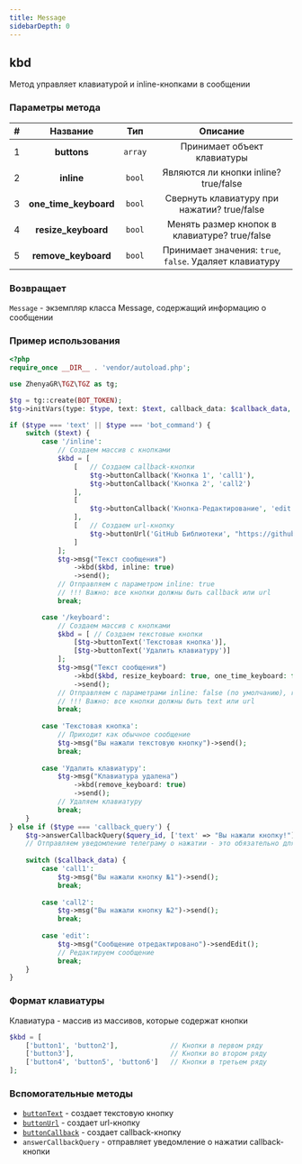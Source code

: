 ```yaml
---
title: Message
sidebarDepth: 0
---
```


## kbd
Метод управляет клавиатурой и inline-кнопками в сообщении
### Параметры метода
| # |         Название         |   Тип    |                        Описание                         |
|:-:|:------------------------:|:--------:|:-------------------------------------------------------:|
| 1 |       **buttons**        | `array`  |               Принимает объект клавиатуры               |
| 2 |        **inline**        |  `bool`  |          Являются ли кнопки inline? true/false          |
| 3 |  **one_time_keyboard**   |  `bool`  |       Свернуть клавиатуру при нажатии? true/false       |
| 4 |   **resize_keyboard**    |  `bool`  |      Менять размер кнопок в клавиатуре? true/false      |
| 5 |   **remove_keyboard**    |  `bool`  | Принимает значения: `true`, `false`. Удаляет клавиатуру |
### Возвращает
`Message` - экземпляр класса Message, содержащий информацию о сообщении
### Пример использования

```php
<?php    
require_once __DIR__ . 'vendor/autoload.php'; 

use ZhenyaGR\TGZ\TGZ as tg; 

$tg = tg::create(BOT_TOKEN);
$tg->initVars(type: $type, text: $text, callback_data: $callback_data, query_id: $query_id);

if ($type === 'text' || $type === 'bot_command') {
    switch ($text) {
        case '/inline':
            // Создаем массив с кнопками
            $kbd = [
                [   // Создаем callback-кнопки
                    $tg->buttonCallback('Кнопка 1', 'call1'),
                    $tg->buttonCallback('Кнопка 2', 'call2')
                ],
                [
                    $tg->buttonCallback('Кнопка-Редактирование', 'edit')
                ],
                [   // Создаем url-кнопку
                    $tg->buttonUrl('GitHub Библиотеки', "https://github.com/ZhenyaGR/TGZ")
                ]
            ];
            $tg->msg("Текст сообщения")
                ->kbd($kbd, inline: true)
                ->send();
            // Отправляем с параметром inline: true
            // !!! Важно: все кнопки должны быть callback или url
            break;

        case '/keyboard':
            // Создаем массив с кнопками
            $kbd = [ // Создаем текстовые кнопки
                [$tg->buttonText('Текстовая кнопка')],
                [$tg->buttonText('Удалить клавиатуру')]
            ];
            $tg->msg("Текст сообщения")
                ->kbd($kbd, resize_keyboard: true, one_time_keyboard: false)
                ->send();
            // Отправляем с параметрами inline: false (по умолчанию), resize_keyboard: true, one_time_keyboard: false
            // !!! Важно: все кнопки должны быть text или url
            break;
            
        case 'Текстовая кнопка':
            // Приходит как обычное сообщение
            $tg->msg("Вы нажали текстовую кнопку")->send();        
            break;
            
        case 'Удалить клавиатуру':
            $tg->msg("Клавиатура удалена")
                ->kbd(remove_keyboard: true)
                ->send();
            // Удаляем клавиатуру
            break;
    }
} else if ($type === 'callback_query') {
    $tg->answerCallbackQuery($query_id, ['text' => "Вы нажали кнопку!"]);    
    // Отправляем уведомление телеграму о нажатии - это обязательно для callback-запросов
    
    switch ($callback_data) {
        case 'call1':
            $tg->msg("Вы нажали кнопку №1")->send();
            break;
            
        case 'call2':
            $tg->msg("Вы нажали кнопку №2")->send();
            break;
        
        case 'edit':
            $tg->msg("Сообщение отредактировано")->sendEdit();
            // Редактируем сообщение
            break;
    }
}
```

### Формат клавиатуры

Клавиатура - массив из массивов, которые содержат кнопки 
```php
$kbd = [
    ['button1', 'button2'],             // Кнопки в первом ряду
    ['button3'],                        // Кнопки во втором ряду
    ['button4', 'button5', 'button6']   // Кнопки в третьем ряду
];
```

### Вспомогательные методы
- [`buttonText`](/classes/tgzMethods/buttons.md) - создает текстовую кнопку
- [`buttonUrl`](/classes/tgzMethods/buttons.md) - создает url-кнопку
- [`buttonCallback`](/classes/tgzMethods/buttons.md) - создает callback-кнопку
- `answerCallbackQuery` - отправляет уведомление о нажатии callback-кнопки
  
